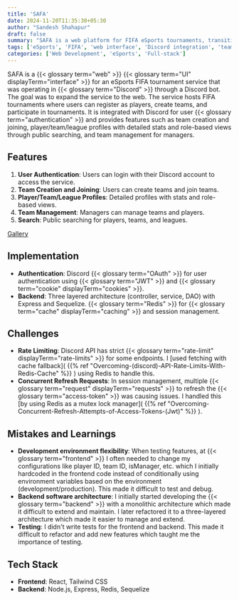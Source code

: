 ```yaml
---
title: 'SAFA'
date: 2024-11-20T11:35:30+05:30
author: "Sandesh Shahapur"
draft: false
summary: "SAFA is a web platform for FIFA eSports tournaments, transitioning from a Discord bot to a full-fledged web interface with features like team management, stats tracking, and user authentication through Discord."
tags: ['eSports', 'FIFA', 'web interface', 'Discord integration', 'team management', 'Redis', 'OAuth2']
categories: ['Web Development', 'eSports', 'Full-stack']
---
```


SAFA is a {{< glossary term="web" >}} {{< glossary term="UI" displayTerm="interface" >}} for an eSports FIFA tournament service that was operating in {{< glossary term="Discord" >}} through a Discord bot. The goal was to expand the service to the web. The service hosts FIFA tournaments where users can register as players, create teams, and participate in tournaments. It is integrated with Discord for user {{< glossary term="authentication" >}} and provides features such as team creation and joining, player/team/league profiles with detailed stats and role-based views through public searching, and team management for managers.

## Features

1. **User Authentication**: Users can login with their Discord account to access the service.
2. **Team Creation and Joining**: Users can create teams and join teams.
3. **Player/Team/League Profiles**: Detailed profiles with stats and role-based views.
4. **Team Management**: Managers can manage teams and players.
5. **Search**: Public searching for players, teams, and leagues.

[Gallery](https://imgur.com/a/safa-JpSDADI)

## Implementation

- **Authentication**: Discord {{< glossary term="OAuth" >}} for user authentication using {{< glossary term="JWT" >}} and {{< glossary term="cookie" displayTerm="cookies" >}}.
- **Backend**: Three layered architecture (controller, service, DAO) with Express and Sequelize. {{< glossary term="Redis" >}} for {{< glossary term="cache" displayTerm="caching" >}} and session management.

## Challenges

- **Rate Limiting**: Discord API has strict {{< glossary term="rate-limit" displayTerm="rate-limits" >}} for some endpoints. I [used fetching with cache fallback]( {{% ref "Overcoming-(discord)-API-Rate-Limits-With-Redis-Cache" %}} ) using Redis to handle this.
- **Concurrent Refresh Requests**: In session management, multiple {{< glossary term="request" displayTerm="requests" >}} to refresh the {{< glossary term="access-token" >}} was causing issues. I handled this [by using Redis as a mutex lock manager]( {{% ref "Overcoming-Concurrent-Refresh-Attempts-of-Access-Tokens-(Jwt)" %}} ).

## Mistakes and Learnings

- **Development environment flexibility**: When testing features, at {{< glossary term="frontend" >}} I often needed to change my configurations like player ID, team ID, isManager, etc. which I initially hardcoded in the frontend code instead of conditionally using environment variables based on the environment (development/production). This made it difficult to test and debug.
- **Backend software architecture**: I initially started developing the {{< glossary term="backend" >}} with a monolithic architecture which made it difficult to extend and maintain. I later refactored it to a three-layered architecture which made it easier to manage and extend.
- **Testing**: I didn't write tests for the frontend and backend. This made it difficult to refactor and add new features which taught me the importance of testing.

## Tech Stack

- **Frontend**: React, Tailwind CSS
- **Backend**: Node.js, Express, Redis, Sequelize
